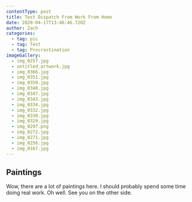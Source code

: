 ```yaml
---
contentType: post
title: Test Dispatch From Work From Home
date: 2020-04-17T13:46:46.720Z
author: Zach
categories:
  - tag: pic
  - tag: Test
  - tag: Procrastination
imageGallery:
  - img_0257.jpg
  - untitled_artwork.jpg
  - img_0366.jpg
  - img_0351.jpg
  - img_0350.jpg
  - img_0348.jpg
  - img_0347.jpg
  - img_0343.jpg
  - img_0334.jpg
  - img_0332.jpg
  - img_0330.jpg
  - img_0329.jpg
  - img_0297.png
  - img_0272.jpg
  - img_0271.jpg
  - img_0256.jpg
  - img_0167.jpg
---
```


## Paintings

Wow, there are a lot of paintings here. I should probably spend some time doing real work. Oh well. See you on the other side.
